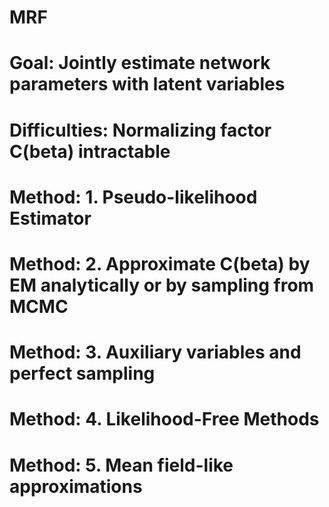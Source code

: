 # MRF
# Goal: Jointly estimate network parameters with latent variables
# Difficulties: Normalizing factor C(beta) intractable
# Method: 1. Pseudo-likelihood Estimator
# Method: 2. Approximate C(beta) by EM analytically or by sampling from MCMC
# Method: 3. Auxiliary variables and perfect sampling
# Method: 4. Likelihood-Free Methods
# Method: 5. Mean field-like approximations
